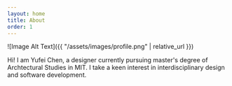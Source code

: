 ```yaml
---
layout: home
title: About
order: 1
---
```



![Image Alt Text]({{ "/assets/images/profile.png" | relative_url }})

Hi! I am Yufei Chen, a designer currently pursuing master's degree of Archtectural Studies in MIT. I take a keen interest in interdisciplinary design and software development.
